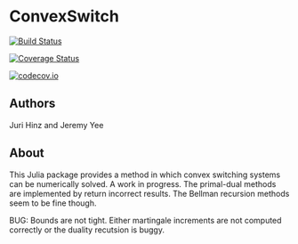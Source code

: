 # ConvexSwitch

[![Build Status](https://travis-ci.org/YeeJeremy/ConvexSwitch.jl.svg?branch=master)](https://travis-ci.org/YeeJeremy/ConvexSwitch.jl)

[![Coverage Status](https://coveralls.io/repos/YeeJeremy/ConvexSwitch.jl/badge.svg?branch=master&service=github)](https://coveralls.io/github/YeeJeremy/ConvexSwitch.jl?branch=master)

[![codecov.io](http://codecov.io/github/YeeJeremy/ConvexSwitch.jl/coverage.svg?branch=master)](http://codecov.io/github/YeeJeremy/ConvexSwitch.jl?branch=master)

## Authors

Juri Hinz and Jeremy Yee

## About

This Julia package provides a method in which convex switching systems
can be numerically solved. A work in progress. The primal-dual methods are
implemented by return incorrect results. The Bellman recursion methods
seem to be fine though.

BUG: Bounds are not tight. Either martingale increments are not computed
correctly or the duality recutsion is buggy.

